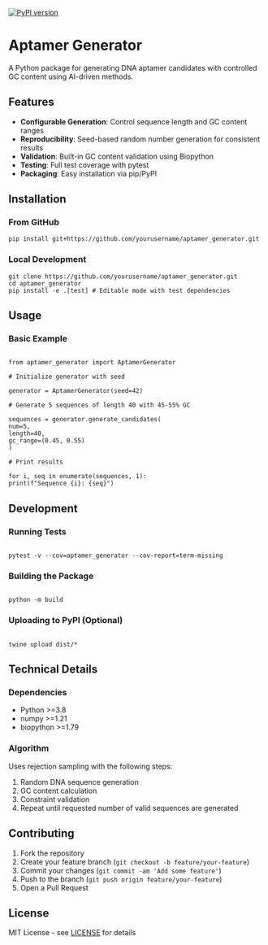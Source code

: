 [![PyPI version](https://badge.fury.io/py/aptamer-generator.svg)](https://badge.fury.io/py/aptamer-generator)

# Aptamer Generator

A Python package for generating DNA aptamer candidates with controlled GC content using AI-driven methods.

## Features

- **Configurable Generation**: Control sequence length and GC content ranges
- **Reproducibility**: Seed-based random number generation for consistent results
- **Validation**: Built-in GC content validation using Biopython
- **Testing**: Full test coverage with pytest
- **Packaging**: Easy installation via pip/PyPI

## Installation

### From GitHub

```
pip install git+https://github.com/yourusername/aptamer_generator.git
```

### Local Development

```
git clone https://github.com/yourusername/aptamer_generator.git
cd aptamer_generator
pip install -e .[test] # Editable mode with test dependencies
```


## Usage

### Basic Example

```

from aptamer_generator import AptamerGenerator

# Initialize generator with seed

generator = AptamerGenerator(seed=42)

# Generate 5 sequences of length 40 with 45-55% GC

sequences = generator.generate_candidates(
num=5,
length=40,
gc_range=(0.45, 0.55)
)

# Print results

for i, seq in enumerate(sequences, 1):
print(f"Sequence {i}: {seq}")

```

## Development

### Running Tests
```

pytest -v --cov=aptamer_generator --cov-report=term-missing

```

### Building the Package
```

python -m build

```

### Uploading to PyPI (Optional)
```

twine upload dist/*

```

## Technical Details

### Dependencies
- Python >=3.8
- numpy >=1.21
- biopython >=1.79

### Algorithm
Uses rejection sampling with the following steps:
1. Random DNA sequence generation
2. GC content calculation
3. Constraint validation
4. Repeat until requested number of valid sequences are generated

## Contributing

1. Fork the repository
2. Create your feature branch (`git checkout -b feature/your-feature`)
3. Commit your changes (`git commit -am 'Add some feature'`)
4. Push to the branch (`git push origin feature/your-feature`)
5. Open a Pull Request

## License

MIT License - see [LICENSE](LICENSE) for details




